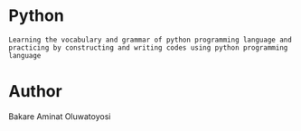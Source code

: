# Python
`Learning the vocabulary and grammar of python programming language and practicing by constructing and writing codes using python programming language`

# Author
Bakare Aminat Oluwatoyosi
